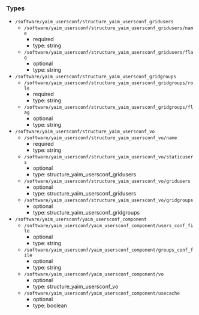 ### Types

- `/software/yaim_usersconf/structure_yaim_usersconf_gridusers`
    - `/software/yaim_usersconf/structure_yaim_usersconf_gridusers/name`
        - required
        - type: string
    - `/software/yaim_usersconf/structure_yaim_usersconf_gridusers/flag`
        - optional
        - type: string
- `/software/yaim_usersconf/structure_yaim_usersconf_gridgroups`
    - `/software/yaim_usersconf/structure_yaim_usersconf_gridgroups/role`
        - required
        - type: string
    - `/software/yaim_usersconf/structure_yaim_usersconf_gridgroups/flag`
        - optional
        - type: string
- `/software/yaim_usersconf/structure_yaim_usersconf_vo`
    - `/software/yaim_usersconf/structure_yaim_usersconf_vo/name`
        - required
        - type: string
    - `/software/yaim_usersconf/structure_yaim_usersconf_vo/staticusers`
        - optional
        - type: structure_yaim_usersconf_gridusers
    - `/software/yaim_usersconf/structure_yaim_usersconf_vo/gridusers`
        - optional
        - type: structure_yaim_usersconf_gridusers
    - `/software/yaim_usersconf/structure_yaim_usersconf_vo/gridgroups`
        - optional
        - type: structure_yaim_usersconf_gridgroups
- `/software/yaim_usersconf/yaim_usersconf_component`
    - `/software/yaim_usersconf/yaim_usersconf_component/users_conf_file`
        - optional
        - type: string
    - `/software/yaim_usersconf/yaim_usersconf_component/groups_conf_file`
        - optional
        - type: string
    - `/software/yaim_usersconf/yaim_usersconf_component/vo`
        - optional
        - type: structure_yaim_usersconf_vo
    - `/software/yaim_usersconf/yaim_usersconf_component/usecache`
        - optional
        - type: boolean

